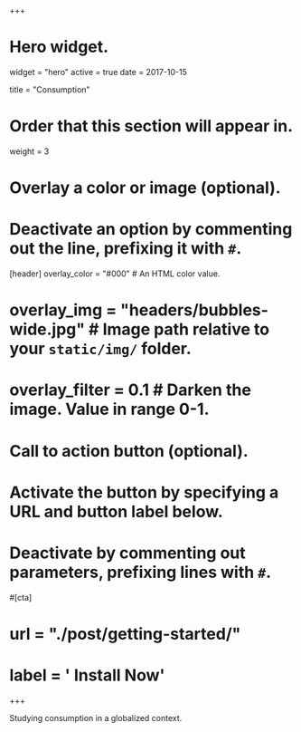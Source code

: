 +++
# Hero widget.
widget = "hero"
active = true
date = 2017-10-15

title = "Consumption"
# Order that this section will appear in.
weight = 3

# Overlay a color or image (optional).
#   Deactivate an option by commenting out the line, prefixing it with `#`.
[header]
  overlay_color = "#000"  # An HTML color value.
# overlay_img = "headers/bubbles-wide.jpg"  # Image path relative to your `static/img/` folder.
#  overlay_filter = 0.1  # Darken the image. Value in range 0-1.

# Call to action button (optional).
#   Activate the button by specifying a URL and button label below.
#   Deactivate by commenting out parameters, prefixing lines with `#`.
#[cta]
#  url = "./post/getting-started/"
#  label = '<i class="fa fa-download"></i> Install Now'
+++

Studying consumption in a globalized context. 

